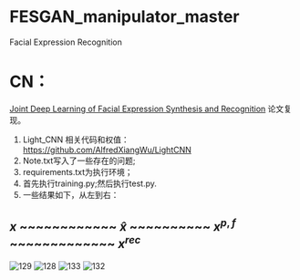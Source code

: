 # FESGAN_manipulator_master
Facial Expression Recognition
# CN：
[Joint Deep Learning of Facial Expression Synthesis and Recognition](https://ieeexplore.ieee.org/document/8943107) 论文复现。
1. Light_CNN 相关代码和权值：https://github.com/AlfredXiangWu/LightCNN
2. Note.txt写入了一些存在的问题;
3. requirements.txt为执行环境；
4. 首先执行training.py;然后执行test.py.
5. 一些结果如下，从左到右：

$`x`$ ~~~~~~~~~~~~ $`\widehat{x}`$ ~~~~~~~~~~ $`x^{p,f}`$ ~~~~~~~~~~~~~ $`x^{rec}`$
--
![129](https://github.com/1056891520/FESGAN_manipulator_master/assets/71159747/47a49fc2-9344-4969-8325-6b28da6f72a8)
![128](https://github.com/1056891520/FESGAN_manipulator_master/assets/71159747/3e252fd4-fa04-41e3-bf22-74443bfecf03)
![133](https://github.com/1056891520/FESGAN_manipulator_master/assets/71159747/39c4beec-66c9-465b-9c44-ec63e80e37fe)
![132](https://github.com/1056891520/FESGAN_manipulator_master/assets/71159747/0f1934ed-e452-4bd9-949b-900a1ef43e3b)
